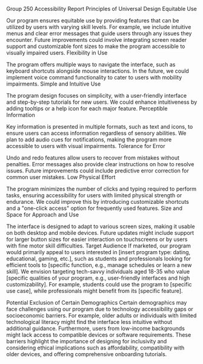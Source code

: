 Group 250
Accessibility Report
Principles of Universal Design
Equitable Use

Our program ensures equitable use by providing features that can be utilized by users with varying skill levels. For example, we include intuitive menus and clear error messages that guide users through any issues they encounter.
Future improvements could involve integrating screen reader support and customizable font sizes to make the program accessible to visually impaired users.
Flexibility in Use

The program offers multiple ways to navigate the interface, such as keyboard shortcuts alongside mouse interactions.
In the future, we could implement voice command functionality to cater to users with mobility impairments.
Simple and Intuitive Use

The program design focuses on simplicity, with a user-friendly interface and step-by-step tutorials for new users.
We could enhance intuitiveness by adding tooltips or a help icon for each major feature.
Perceptible Information

Key information is presented in multiple formats, such as text and icons, to ensure users can access information regardless of sensory abilities.
We plan to add audio cues for notifications, making the program more accessible to users with visual impairments.
Tolerance for Error

Undo and redo features allow users to recover from mistakes without penalties. Error messages also provide clear instructions on how to resolve issues.
Future improvements could include predictive error correction for common user mistakes.
Low Physical Effort

The program minimizes the number of clicks and typing required to perform tasks, ensuring accessibility for users with limited physical strength or endurance.
We could improve this by introducing customizable shortcuts and a "one-click access" option for frequently used features.
Size and Space for Approach and Use

The interface is designed to adapt to various screen sizes, making it usable on both desktop and mobile devices.
Future updates might include support for larger button sizes for easier interaction on touchscreens or by users with fine motor skill difficulties.
Target Audience
If marketed, our program would primarily appeal to users interested in [insert program type: dating, educational, gaming, etc.], such as students and professionals looking for efficient tools to [specific function, e.g., manage schedules or learn a new skill]. We envision targeting tech-savvy individuals aged 18-35 who value [specific qualities of your program, e.g., user-friendly interfaces and high customizability]. For example, students could use the program to [specific use case], while professionals might benefit from its [specific feature].

Potential Exclusion of Certain Demographics
Certain demographics may face challenges using our program due to technology accessibility gaps or socioeconomic barriers. For example, older adults or individuals with limited technological literacy might find the interface less intuitive without additional guidance. Furthermore, users from low-income backgrounds might lack access to compatible devices or software requirements. These barriers highlight the importance of designing for inclusivity and considering ethical implications such as affordability, compatibility with older devices, and offering comprehensive onboarding tutorials.
